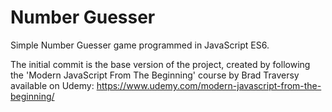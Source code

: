 # Number Guesser
Simple Number Guesser game programmed in JavaScript ES6.

The initial commit is the base version of the project, created by following the 'Modern JavaScript From The Beginning' course by Brad Traversy available on Udemy: https://www.udemy.com/modern-javascript-from-the-beginning/